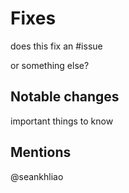 # Fixes

does this fix an #issue

or something else?

## Notable changes

important things to know

## Mentions

@seankhliao
